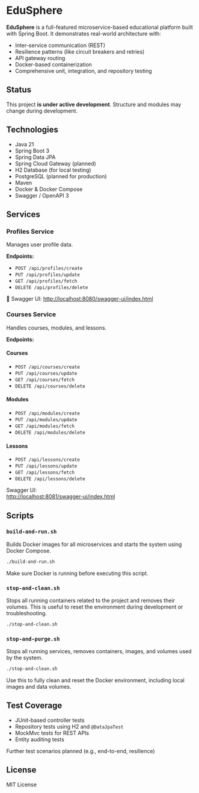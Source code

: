 # EduSphere

**EduSphere** is a full-featured microservice-based educational platform built with Spring Boot. It demonstrates real-world architecture with:

- Inter-service communication (REST)
- Resilience patterns (like circuit breakers and retries)
- API gateway routing
- Docker-based containerization
- Comprehensive unit, integration, and repository testing

## Status
This project **is under active development**. Structure and modules may change during development.

## Technologies

- Java 21
- Spring Boot 3
- Spring Data JPA
- Spring Cloud Gateway (planned)
- H2 Database (for local testing)
- PostgreSQL (planned for production)
- Maven
- Docker & Docker Compose
- Swagger / OpenAPI 3
 
## Services

### Profiles Service

Manages user profile data.

**Endpoints:**

- `POST /api/profiles/create`
- `PUT /api/profiles/update`
- `GET /api/profiles/fetch`
- `DELETE /api/profiles/delete`

🔗 Swagger UI: [http://localhost:8080/swagger-ui/index.html](http://localhost:8080/swagger-ui/index.html)

### Courses Service

Handles courses, modules, and lessons.

**Endpoints:**

#### Courses
- `POST /api/courses/create`
- `PUT /api/courses/update`
- `GET /api/courses/fetch`
- `DELETE /api/courses/delete`

#### Modules
- `POST /api/modules/create`
- `PUT /api/modules/update`
- `GET /api/modules/fetch`
- `DELETE /api/modules/delete`

#### Lessons
- `POST /api/lessons/create`
- `PUT /api/lessons/update`
- `GET /api/lessons/fetch`
- `DELETE /api/lessons/delete`

Swagger UI:  
[http://localhost:8081/swagger-ui/index.html](http://localhost:8081/swagger-ui/index.html)

## Scripts
### `build-and-run.sh`

Builds Docker images for all microservices and starts the system using Docker Compose.

```bash
./build-and-run.sh
```
Make sure Docker is running before executing this script.

### `stop-and-clean.sh`

Stops all running containers related to the project and removes their volumes. This is useful to reset the environment 
during development or troubleshooting.

```bash
./stop-and-clean.sh
```

### `stop-and-purge.sh`

Stops all running services, removes containers, images, and volumes used by the system.

```bash
./stop-and-clean.sh
```
Use this to fully clean and reset the Docker environment, including local images and data volumes.

## Test Coverage

- JUnit-based controller tests
- Repository tests using H2 and `@DataJpaTest`
- MockMvc tests for REST APIs
- Entity auditing tests

Further test scenarios planned (e.g., end-to-end, resilience)

## License
MIT License
